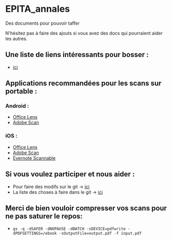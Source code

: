 # EPITA_annales
Des documents pour pouvoir taffer

N'hésitez pas à faire des ajouts si vous avez des docs qui pourraient aider les autres.

## Une liste de liens intéressants pour bosser :
* [ici](LiensUtiles.md)

## Applications recommandées pour les scans sur portable :
### Android :
* [Office Lens](https://play.google.com/store/apps/details?id=com.microsoft.office.officelens)
* [Adobe Scan](https://play.google.com/store/apps/details?id=com.adobe.scan.android)

### iOS :
* [Office Lens](https://itunes.apple.com/fr/app/office-lens/id975925059)
* [Adobe Scan](https://itunes.apple.com/fr/app/adobe-scan/id1199564834)
* [Evernote Scannable](https://itunes.apple.com/fr/app/evernote-scannable/id883338188)

## Si vous voulez participer et nous aider :

* Pour faire des modifs sur le git -> [ici](Participer.md)
* La liste des choses à faire dans le git -> [ici](TODO.md)

## Merci de bien vouloir compresser vos scans pour ne pas saturer le repos:
* `gs -q -dSAFER -dNOPAUSE -dBATCH -sDEVICE=pdfwrite -dPDFSETTINGS=/ebook -sOutputFile=output.pdf -f input.pdf`
